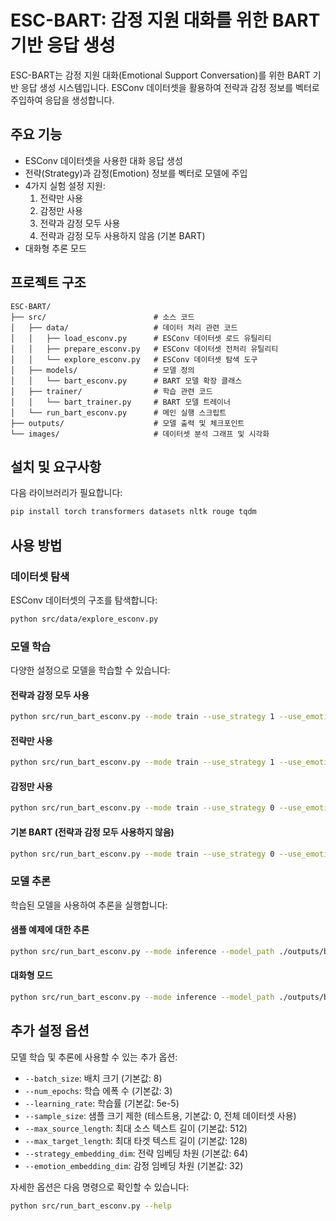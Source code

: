 # ESC-BART: 감정 지원 대화를 위한 BART 기반 응답 생성

ESC-BART는 감정 지원 대화(Emotional Support Conversation)를 위한 BART 기반 응답 생성 시스템입니다. ESConv 데이터셋을 활용하여 전략과 감정 정보를 벡터로 주입하여 응답을 생성합니다.

## 주요 기능

- ESConv 데이터셋을 사용한 대화 응답 생성
- 전략(Strategy)과 감정(Emotion) 정보를 벡터로 모델에 주입
- 4가지 실험 설정 지원:
  1. 전략만 사용
  2. 감정만 사용
  3. 전략과 감정 모두 사용
  4. 전략과 감정 모두 사용하지 않음 (기본 BART)
- 대화형 추론 모드

## 프로젝트 구조

```
ESC-BART/
├── src/                        # 소스 코드
│   ├── data/                   # 데이터 처리 관련 코드
│   │   ├── load_esconv.py      # ESConv 데이터셋 로드 유틸리티
│   │   ├── prepare_esconv.py   # ESConv 데이터셋 전처리 유틸리티
│   │   └── explore_esconv.py   # ESConv 데이터셋 탐색 도구
│   ├── models/                 # 모델 정의
│   │   └── bart_esconv.py      # BART 모델 확장 클래스
│   ├── trainer/                # 학습 관련 코드
│   │   └── bart_trainer.py     # BART 모델 트레이너
│   └── run_bart_esconv.py      # 메인 실행 스크립트
├── outputs/                    # 모델 출력 및 체크포인트
└── images/                     # 데이터셋 분석 그래프 및 시각화
```

## 설치 및 요구사항

다음 라이브러리가 필요합니다:

```bash
pip install torch transformers datasets nltk rouge tqdm
```

## 사용 방법

### 데이터셋 탐색

ESConv 데이터셋의 구조를 탐색합니다:

```bash
python src/data/explore_esconv.py
```

### 모델 학습

다양한 설정으로 모델을 학습할 수 있습니다:

#### 전략과 감정 모두 사용

```bash
python src/run_bart_esconv.py --mode train --use_strategy 1 --use_emotion 1
```

#### 전략만 사용

```bash
python src/run_bart_esconv.py --mode train --use_strategy 1 --use_emotion 0
```

#### 감정만 사용

```bash
python src/run_bart_esconv.py --mode train --use_strategy 0 --use_emotion 1
```

#### 기본 BART (전략과 감정 모두 사용하지 않음)

```bash
python src/run_bart_esconv.py --mode train --use_strategy 0 --use_emotion 0
```

### 모델 추론

학습된 모델을 사용하여 추론을 실행합니다:

#### 샘플 예제에 대한 추론

```bash
python src/run_bart_esconv.py --mode inference --model_path ./outputs/best_model/model.pt --sample_inference
```

#### 대화형 모드

```bash
python src/run_bart_esconv.py --mode inference --model_path ./outputs/best_model/model.pt --interactive
```

## 추가 설정 옵션

모델 학습 및 추론에 사용할 수 있는 추가 옵션:

- `--batch_size`: 배치 크기 (기본값: 8)
- `--num_epochs`: 학습 에폭 수 (기본값: 3)
- `--learning_rate`: 학습률 (기본값: 5e-5)
- `--sample_size`: 샘플 크기 제한 (테스트용, 기본값: 0, 전체 데이터셋 사용)
- `--max_source_length`: 최대 소스 텍스트 길이 (기본값: 512)
- `--max_target_length`: 최대 타겟 텍스트 길이 (기본값: 128)
- `--strategy_embedding_dim`: 전략 임베딩 차원 (기본값: 64)
- `--emotion_embedding_dim`: 감정 임베딩 차원 (기본값: 32)

자세한 옵션은 다음 명령으로 확인할 수 있습니다:

```bash
python src/run_bart_esconv.py --help
``` 
